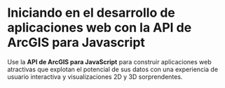 # Iniciando en el desarrollo de aplicaciones web con la API de ArcGIS para Javascript

Use la **API de ArcGIS para JavaScript** para construir aplicaciones web atractivas que explotan el potencial de sus datos con una experiencia de usuario interactiva y visualizaciones 2D y 3D sorprendentes.